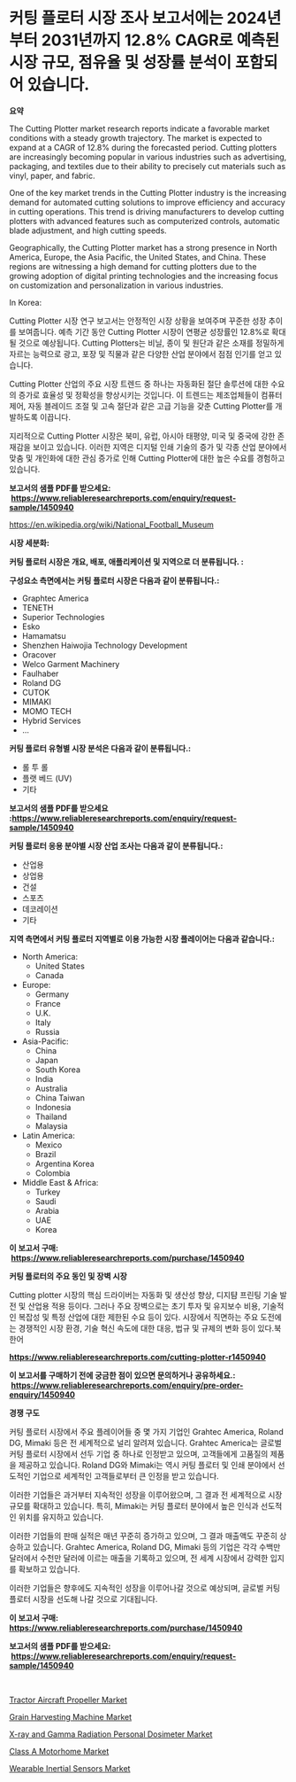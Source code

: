<p><h1>커팅 플로터 시장 조사 보고서에는 2024년부터 2031년까지 12.8% CAGR로 예측된 시장 규모, 점유율 및 성장률 분석이 포함되어 있습니다.</h1></p><p><strong>요약</strong></p>
<p><p>The Cutting Plotter market research reports indicate a favorable market conditions with a steady growth trajectory. The market is expected to expand at a CAGR of 12.8% during the forecasted period. Cutting plotters are increasingly becoming popular in various industries such as advertising, packaging, and textiles due to their ability to precisely cut materials such as vinyl, paper, and fabric.</p><p>One of the key market trends in the Cutting Plotter industry is the increasing demand for automated cutting solutions to improve efficiency and accuracy in cutting operations. This trend is driving manufacturers to develop cutting plotters with advanced features such as computerized controls, automatic blade adjustment, and high cutting speeds.</p><p>Geographically, the Cutting Plotter market has a strong presence in North America, Europe, the Asia Pacific, the United States, and China. These regions are witnessing a high demand for cutting plotters due to the growing adoption of digital printing technologies and the increasing focus on customization and personalization in various industries.</p><p>In Korea:</p><p>Cutting Plotter 시장 연구 보고서는 안정적인 시장 상황을 보여주며 꾸준한 성장 추이를 보여줍니다. 예측 기간 동안 Cutting Plotter 시장이 연평균 성장률인 12.8%로 확대될 것으로 예상됩니다. Cutting Plotters는 비닐, 종이 및 원단과 같은 소재를 정밀하게 자르는 능력으로 광고, 포장 및 직물과 같은 다양한 산업 분야에서 점점 인기를 얻고 있습니다.</p><p>Cutting Plotter 산업의 주요 시장 트렌드 중 하나는 자동화된 절단 솔루션에 대한 수요의 증가로 효율성 및 정확성을 향상시키는 것입니다. 이 트렌드는 제조업체들이 컴퓨터 제어, 자동 블레이드 조절 및 고속 절단과 같은 고급 기능을 갖춘 Cutting Plotter를 개발하도록 이끕니다.</p><p>지리적으로 Cutting Plotter 시장은 북미, 유럽, 아시아 태평양, 미국 및 중국에 강한 존재감을 보이고 있습니다. 이러한 지역은 디지털 인쇄 기술의 증가 및 각종 산업 분야에서 맞춤 및 개인화에 대한 관심 증가로 인해 Cutting Plotter에 대한 높은 수요를 경험하고 있습니다.</p></p>
<p><strong>보고서의 샘플 PDF를 받으세요: &nbsp;<a href="https://www.reliableresearchreports.com/enquiry/request-sample/1450940">https://www.reliableresearchreports.com/enquiry/request-sample/1450940</a></strong></p>
<p><a href="https://en.wikipedia.org/wiki/National_Football_Museum">https://en.wikipedia.org/wiki/National_Football_Museum</a></p>
<p><strong>시장 세분화:</strong></p>
<p><strong> 커팅 플로터 시장은 개요, 배포, 애플리케이션 및 지역으로 더 분류됩니다. :</strong></p>
<p><strong>구성요소 측면에서는 커팅 플로터 시장은 다음과 같이 분류됩니다.:</strong></p>
<p><ul><li>Graphtec America</li><li>TENETH</li><li>Superior Technologies</li><li>Esko</li><li>Hamamatsu</li><li>Shenzhen Haiwojia Technology Development</li><li>Oracover</li><li>Welco Garment Machinery</li><li>Faulhaber</li><li>Roland DG</li><li>CUTOK</li><li>MIMAKI</li><li>MOMO TECH</li><li>Hybrid Services</li><li>...</li></ul></p>
<p><strong> 커팅 플로터 유형별 시장 분석은 다음과 같이 분류됩니다.:</strong></p>
<p><ul><li>롤 투 롤</li><li>플랫 베드 (UV)</li><li>기타</li></ul></p>
<p><strong>보고서의 샘플 PDF를 받으세요 :<a href="https://www.reliableresearchreports.com/enquiry/request-sample/1450940">https://www.reliableresearchreports.com/enquiry/request-sample/1450940</a></strong></p>
<p><strong> 커팅 플로터 응용 분야별 시장 산업 조사는 다음과 같이 분류됩니다.:</strong></p>
<p><ul><li>산업용</li><li>상업용</li><li>건설</li><li>스포츠</li><li>데코레이션</li><li>기타</li></ul></p>
<p><strong>지역 측면에서 커팅 플로터 지역별로 이용 가능한 시장 플레이어는 다음과 같습니다.:</strong></p>
<p><ul>
    <li>
        North America:
        <ul>
            <li>United States</li>
            <li>Canada</li>
        </ul>
    </li>
    <li>
        Europe:
        <ul>
            <li>Germany</li>
            <li>France</li>
            <li>U.K.</li>
            <li>Italy</li>
            <li>Russia</li>
        </ul>
    </li>
    <li>
        Asia-Pacific:
        <ul>
            <li>China</li>
            <li>Japan</li>
            <li>South Korea</li>
            <li>India</li>
            <li>Australia</li>
            <li>China Taiwan</li>
            <li>Indonesia</li>
            <li>Thailand</li>
            <li>Malaysia</li>
        </ul>
    </li>
    <li>
        Latin America:
        <ul>
            <li>Mexico</li>
            <li>Brazil</li>
            <li>Argentina Korea</li>
            <li>Colombia</li>
        </ul>
    </li>
    <li>
        Middle East & Africa:
        <ul>
            <li>Turkey</li>
            <li>Saudi</li>
            <li>Arabia</li>
            <li>UAE</li>
            <li>Korea</li>
        </ul>
    </li>
    </ul></p>
<p><strong>이 보고서 구매: &nbsp;<a href="https://www.reliableresearchreports.com/purchase/1450940">https://www.reliableresearchreports.com/purchase/1450940</a></strong></p>
<p><strong>커팅 플로터의 주요 동인 및 장벽 시장</strong></p>
<p><p>Cutting plotter 시장의 핵심 드라이버는 자동화 및 생산성 향상, 디지턈 프린팅 기술 발전 및 산업용 적용 등이다. 그러나 주요 장벽으로는 초기 투자 및 유지보수 비용, 기술적인 복잡성 및 특정 산업에 대한 제한된 수요 등이 있다. 시장에서 직면하는 주요 도전에는 경쟁적인 시장 환경, 기술 혁신 속도에 대한 대응, 법규 및 규제의 변화 등이 있다.북한어</p></p>
<p><strong><a href="https://www.reliableresearchreports.com/cutting-plotter-r1450940">https://www.reliableresearchreports.com/cutting-plotter-r1450940</a></strong></p>
<p><strong>이 보고서를 구매하기 전에 궁금한 점이 있으면 문의하거나 공유하세요.: &nbsp;<a href="https://www.reliableresearchreports.com/enquiry/pre-order-enquiry/1450940">https://www.reliableresearchreports.com/enquiry/pre-order-enquiry/1450940</a></strong></p>
<p><strong>경쟁 구도</strong></p>
<p><p>커팅 플로터 시장에서 주요 플레이어들 중 몇 가지 기업인 Grahtec America, Roland DG, Mimaki 등은 전 세계적으로 널리 알려져 있습니다. Grahtec America는 글로벌 커팅 플로터 시장에서 선두 기업 중 하나로 인정받고 있으며, 고객들에게 고품질의 제품을 제공하고 있습니다. Roland DG와 Mimaki는 역시 커팅 플로터 및 인쇄 분야에서 선도적인 기업으로 세계적인 고객들로부터 큰 인정을 받고 있습니다.</p><p>이러한 기업들은 과거부터 지속적인 성장을 이루어왔으며, 그 결과 전 세계적으로 시장 규모를 확대하고 있습니다. 특히, Mimaki는 커팅 플로터 분야에서 높은 인식과 선도적인 위치를 유지하고 있습니다.</p><p>이러한 기업들의 판매 실적은 매년 꾸준히 증가하고 있으며, 그 결과 매출액도 꾸준히 상승하고 있습니다. Grahtec America, Roland DG, Mimaki 등의 기업은 각각 수백만 달러에서 수천만 달러에 이르는 매출을 기록하고 있으며, 전 세계 시장에서 강력한 입지를 확보하고 있습니다.</p><p>이러한 기업들은 향후에도 지속적인 성장을 이루어나갈 것으로 예상되며, 글로벌 커팅 플로터 시장을 선도해 나갈 것으로 기대됩니다.</p></p>
<p><strong>이 보고서 구매: &nbsp; <a href="https://www.reliableresearchreports.com/purchase/1450940">https://www.reliableresearchreports.com/purchase/1450940</a></strong></p>
<p><strong>보고서의 샘플 PDF를 받으세요: &nbsp;<a href="https://www.reliableresearchreports.com/enquiry/request-sample/1450940">https://www.reliableresearchreports.com/enquiry/request-sample/1450940</a></strong><strong></strong></p>
<p>&nbsp;</p>
<p><p><a href="https://www.linkedin.com/pulse/tractor-aircraft-propeller-market-outlook-complete-industry-41yze">Tractor Aircraft Propeller Market</a></p><p><a href="https://issuu.com/reportprime-2/docs/grain-harvesting-machine-market-size-2030.pptx">Grain Harvesting Machine Market</a></p><p><a href="https://www.linkedin.com/pulse/global-x-ray-gamma-radiation-personal-dosimeter-market-status-h2wyf">X-ray and Gamma Radiation Personal Dosimeter Market</a></p><p><a href="https://medium.com/@charles.fisher4346/class-a-motorhome-market-a-global-and-regional-analysis-focus-on-region-country-level-analysis-7f0544e575ee">Class A Motorhome Market</a></p><p><a href="https://issuu.com/reportprime-2/docs/wearable-inertial-sensors-market-size-2030.pptx">Wearable Inertial Sensors Market</a></p></p>